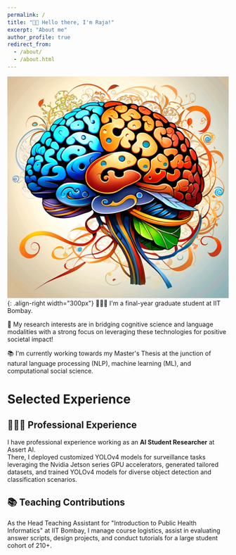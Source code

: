 ```yaml
---
permalink: /
title: "👋🏼 Hello there, I'm Raja!"
excerpt: "About me"
author_profile: true
redirect_from: 
  - /about/
  - /about.html
---
```




![Illustration of psycholinguistic and Cognitively Inspired NLP](/images/bcs.png){: .align-right width="300px"}
👨🏻‍💻 I'm a final-year graduate student at IIT Bombay.

🔬 My research interests are in bridging cognitive science and language modalities with a strong focus on leveraging these technologies for positive societal impact!

📚 I'm currently working towards my Master's Thesis at the junction of natural language processing (NLP), machine learning (ML), and computational social science.


# Selected Experience

## 👨🏻‍🔬 Professional Experience
I have professional experience working as an **AI Student Researcher** at Assert AI. \
There, I deployed customized YOLOv4 models for surveillance tasks leveraging the Nvidia Jetson series GPU accelerators, generated tailored datasets, and trained YOLOv4 models for diverse object detection and classification scenarios.

## 📚 Teaching Contributions
As the Head Teaching Assistant for "Introduction to Public Health Informatics" at IIT Bombay, I manage course logistics, assist in evaluating answer scripts, design projects, and conduct tutorials for a large student cohort of 210+.








